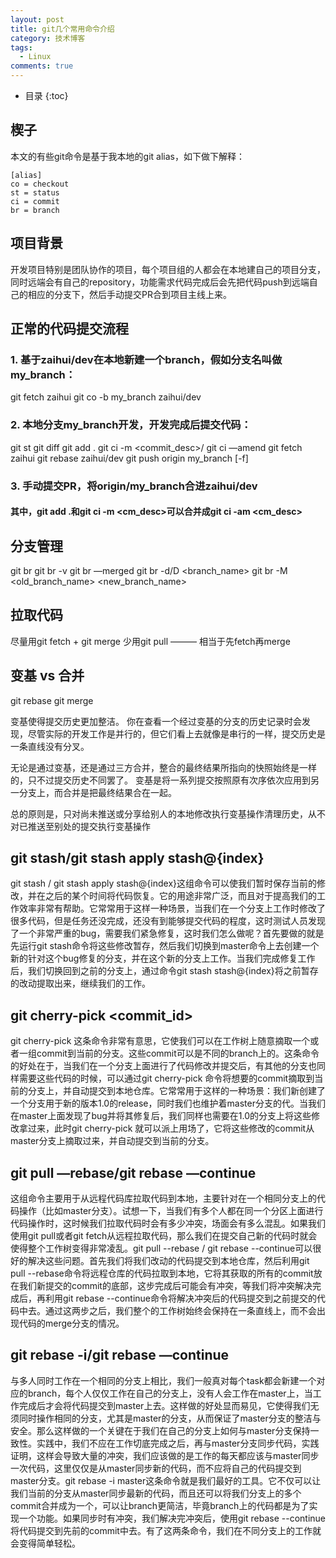 ```yaml
---
layout: post
title: git几个常用命令介绍
category: 技术博客
tags:
  - Linux
comments: true
---
```


* 目录
{:toc}

## 楔子
本文的有些git命令是基于我本地的git alias，如下做下解释：
```
[alias]
co = checkout
st = status
ci = commit
br = branch
```
## 项目背景
开发项目特别是团队协作的项目，每个项目组的人都会在本地建自己的项目分支，同时远端会有自己的repository，功能需求代码完成后会先把代码push到远端自己的相应的分支下，然后手动提交PR合到项目主线上来。

## 正常的代码提交流程
### 1. 基于zaihui/dev在本地新建一个branch，假如分支名叫做my_branch：
git fetch zaihui
git co -b my_branch zaihui/dev

### 2. 本地分支my_branch开发，开发完成后提交代码：
git st
git diff
git add .
git ci -m <commit_desc>/ git ci —amend
git fetch zaihui
git rebase zaihui/dev
git push origin my_branch [-f]

### 3. 手动提交PR，将origin/my_branch合进zaihui/dev

#### 其中，git add .和git ci -m <cm_desc>可以合并成git ci -am <cm_desc>

## 分支管理
git br
git br -v
git br —merged
git br -d/D <branch_name>
git br -M <old_branch_name> <new_branch_name>

## 拉取代码
尽量用git fetch + git merge
少用git pull        ——— 相当于先fetch再merge

## 变基 vs 合并
git rebase
git merge

变基使得提交历史更加整洁。 你在查看一个经过变基的分支的历史记录时会发现，尽管实际的开发工作是并行的，但它们看上去就像是串行的一样，提交历史是一条直线没有分叉。

无论是通过变基，还是通过三方合并，整合的最终结果所指向的快照始终是一样的，只不过提交历史不同罢了。 变基是将一系列提交按照原有次序依次应用到另一分支上，而合并是把最终结果合在一起。

总的原则是，只对尚未推送或分享给别人的本地修改执行变基操作清理历史，从不对已推送至别处的提交执行变基操作

## git stash/git stash apply stash@{index}
git stash / git stash apply stash@{index}这组命令可以使我们暂时保存当前的修改，并在之后的某个时间将代码恢复。它的用途非常广泛，而且对于提高我们的工作效率非常有帮助。它常常用于这样一种场景，当我们在一个分支上工作时修改了很多代码，但是任务还没完成，还没有到能够提交代码的程度，这时测试人员发现了一个非常严重的bug，需要我们紧急修复，这时我们怎么做呢？首先要做的就是先运行git stash命令将这些修改暂存，然后我们切换到master命令上去创建一个新的针对这个bug修复的分支，并在这个新的分支上工作。当我们完成修复工作后，我们切换回到之前的分支上，通过命令git stash stash@{index}将之前暂存的改动提取出来，继续我们的工作。

## git cherry-pick <commit_id>
git cherry-pick <commit ID>这条命令非常有意思，它使我们可以在工作树上随意摘取一个或者一组commit到当前的分支。这些commit可以是不同的branch上的。这条命令的好处在于，当我们在一个分支上面进行了代码修改并提交后，有其他的分支也同样需要这些代码的时候，可以通过git cherry-pick <commit ID>命令将想要的commit摘取到当前的分支上，并自动提交到本地仓库。它常常用于这样的一种场景：我们新创建了一个分支用于新的版本1.0的release，同时我们也维护着master分支的代。当我们在master上面发现了bug并将其修复后，我们同样也需要在1.0的分支上将这些修改拿过来，此时git cherry-pick <commit ID>就可以派上用场了，它将这些修改的commit从master分支上摘取过来，并自动提交到当前的分支。

## git pull —rebase/git rebase —continue
这组命令主要用于从远程代码库拉取代码到本地，主要针对在一个相同分支上的代码操作（比如master分支）。试想一下，当我们有多个人都在同一个分区上面进行代码操作时，这时候我们拉取代码时会有多少冲突，场面会有多么混乱。如果我们使用git pull或者git fetch从远程拉取代码，那么我们在提交自己新的代码时就会使得整个工作树变得非常凌乱。git pull --rebase / git rebase --continue可以很好的解决这些问题。首先我们将我们改动的代码提交到本地仓库，然后利用git pull --rebase命令将远程仓库的代码拉取到本地，它将其获取的所有的commit放在我们新提交的commit的底部，这步完成后可能会有冲突，等我们将冲突解决完成后，再利用git rebase --continue命令将解决冲突后的代码提交到之前提交的代码中去。通过这两步之后，我们整个的工作树始终会保持在一条直线上，而不会出现代码的merge分支的情况。

## git rebase -i/git rebase —continue
与多人同时工作在一个相同的分支上相比，我们一般真对每个task都会新建一个对应的branch，每个人仅仅工作在自己的分支上，没有人会工作在master上，当工作完成后才会将代码提交到master上去。这样做的好处显而易见，它使得我们无须同时操作相同的分支，尤其是master的分支，从而保证了master分支的整洁与安全。那么这样做的一个关键在于我们在自己的分支上如何与master分支保持一致性。实践中，我们不应在工作切底完成之后，再与master分支同步代码，实践证明，这样会导致大量的冲突，我们应该做的是工作的每天都应该与master同步一次代码，这里仅仅是从master同步新的代码，而不应将自己的代码提交到master分支。git rebase -i master这条命令就是我们最好的工具。它不仅可以让我们当前的分支从master同步最新的代码，而且还可以将我们分支上的多个commit合并成为一个，可以让branch更简洁，毕竟branch上的代码都是为了实现一个功能。如果同步时有冲突，我们解决完冲突后，使用git rebase --continue将代码提交到先前的commit中去。有了这两条命令，我们在不同分支上的工作就会变得简单轻松。

